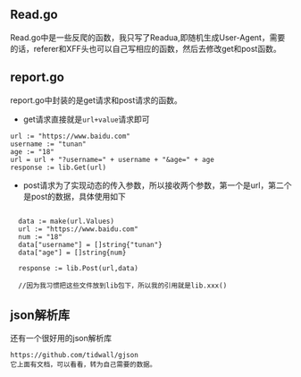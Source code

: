 ## Read.go
Read.go中是一些反爬的函数，我只写了Readua,即随机生成User-Agent，需要的话，referer和XFF头也可以自己写相应的函数，然后去修改get和post函数。

## report.go
report.go中封装的是get请求和post请求的函数。
- get请求直接就是`url+value`请求即可
~~~
url := "https://www.baidu.com"
username := "tunan"
age := "18"
url = url + "?username=" + username + "&age=" + age 
response := lib.Get(url)

~~~
- post请求为了实现动态的传入参数，所以接收两个参数，第一个是url，第二个是post的数据，具体使用如下
~~~

  data := make(url.Values)
  url := "https://www.baidu.com"
  num := "18"
  data["username"] = []string{"tunan"}
  data["age"] = []string{num}
  
  response := lib.Post(url,data)
  
  //因为我习惯把这些文件放到lib包下，所以我的引用就是lib.xxx()
~~~

## json解析库
还有一个很好用的json解析库
~~~
https://github.com/tidwall/gjson
它上面有文档，可以看看，转为自己需要的数据。
~~~




